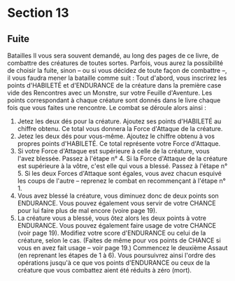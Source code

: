 # Section 13

## Fuite

Batailles
Il vous sera souvent demandé, au long des pages de ce livre, de combattre des créatures de toutes sortes.
Parfois, vous aurez la possibilité de choisir la fuite, sinon – ou si vous décidez de toute façon de combattre –, il vous faudra mener la bataille comme suit :
Tout d'abord, vous inscrirez les points d'HABILETÉ et d'ENDURANCE de la créature dans la première case vide des Rencontres avec un Monstre, sur votre Feuille d'Aventure.
Les points correspondant à chaque créature sont donnés dans le livre chaque fois que vous faites une rencontre.
Le combat se déroule alors ainsi :
1. Jetez les deux dés pour la créature. Ajoutez ses points d'HABILETÉ au chiffre obtenu. Ce total vous donnera la Force d'Attaque de la créature.
2. Jetez les deux dés pour vous-même. Ajoutez le chiffre obtenu à vos propres points d'HABILETÉ. Ce total représente votre Force d'Attaque.
3. Si votre Force d'Attaque est supérieure à celle de la créature, vous l'avez blessée. Passez à l'étape n° 4. Si la Force d'Attaque de la créature est supérieure à la vôtre, c'est elle qui vous a blessé. Passez à l'étape n° 5. Si les deux Forces d'Attaque sont égales, vous avez chacun esquivé les coups de l'autre – reprenez le combat en recommençant à l'étape n° 1.
4. Vous avez blessé la créature, vous diminuez donc de deux points son ENDURANCE. Vous pouvez également vous servir de votre CHANCE pour lui faire plus de mal encore (voire page 19).
5. La créature vous a blessé, vous ôtez alors les deux points à votre ENDURANCE. Vous pouvez également faire usage de votre CHANCE (voir page 19).
Modifiez votre score d'ENDURANCE ou celui de la créature, selon le cas. (Faites de même pour vos points de CHANCE si vous en avez fait usage – voir page 19.)
Commencez le deuxième Assaut (en reprenant les étapes de 1 à 6). Vous poursuivrez ainsi l'ordre des opérations jusqu'à ce que vos points d'ENDURANCE ou ceux de la créature que vous combattez aient été réduits à zéro (mort).